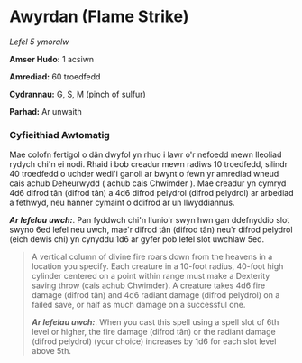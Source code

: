 # Awyrdan (Flame Strike)

*Lefel 5 ymoralw*

**Amser Hudo:** 1 acsiwn

**Amrediad:** 60 troedfedd

**Cydrannau:** G, S, M (pinch of sulfur)

**Parhad:** Ar unwaith

### Cyfieithiad Awtomatig

Mae colofn fertigol o dân dwyfol yn rhuo i lawr o'r nefoedd mewn lleoliad rydych chi'n ei nodi. Rhaid i bob creadur mewn radiws 10 troedfedd, silindr 40 troedfedd o uchder wedi'i ganoli ar bwynt o fewn yr amrediad wneud cais achub Deheurwydd ( achub cais Chwimder ). Mae creadur yn cymryd 4d6 difrod tân (difrod tân) a 4d6 difrod pelydrol (difrod pelydrol) ar arbediad a fethwyd, neu hanner cymaint o ddifrod ar un llwyddiannus.

***Ar lefelau uwch:***. Pan fyddwch chi'n llunio'r swyn hwn gan ddefnyddio slot swyno 6ed lefel neu uwch, mae'r difrod tân (difrod tân) neu'r difrod pelydrol (eich dewis chi) yn cynyddu 1d6 ar gyfer pob lefel slot uwchlaw 5ed.

>  A vertical column of divine fire roars down from the heavens in a location you specify. Each creature in a 10-foot radius, 40-foot high cylinder centered on a point within range must make a Dexterity saving throw (cais achub Chwimder). A creature takes 4d6 fire damage (difrod tân) and 4d6 radiant damage (difrod pelydrol) on a failed save, or half as much damage on a successful one.
>  
>  ***Ar lefelau uwch:***. When you cast this spell using a spell slot of 6th level or higher, the fire damage (difrod tân) or the radiant damage (difrod pelydrol) (your choice) increases by 1d6 for each slot level above 5th.